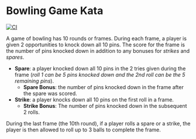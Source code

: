 # Bowling Game Kata

[![CI](https://github.com/katsublett/bowling/actions/workflows/github-actions.yml/badge.svg?branch=trunk)](https://github.com/katsublett/bowling/actions/workflows/github-actions.yml)

A game of bowling has 10 rounds or frames. During each frame, a player is given 2 opportunities to knock down all 10 pins. The score for the frame is the number of pins knocked down in addition to any bonuses for *strikes* and *spares*.

- **Spare**: a player knocked down all 10 pins in the 2 tries given during the frame (*roll 1 can be 5 pins knocked down and the 2nd roll can be the 5 remaining pins*).
  - **Spare Bonus**: the number of pins knocked down in the frame after the spare was scored.
- **Strike**: a player knocks down all 10 pins on the first roll in a frame.
  - **Strike Bonus**: The number of pins knocked down in the subsequent 2 rolls.

During the last frame (the 10th round), if a player rolls a spare or a strike, the player is then allowed to roll up to 3 balls to complete the frame.
